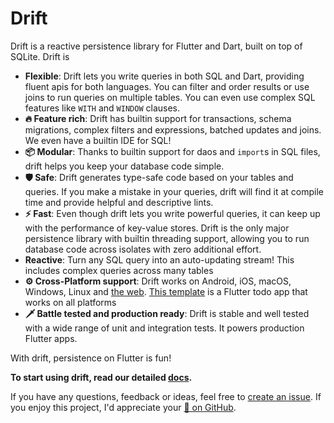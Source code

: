 # Drift

Drift is a reactive persistence library for Flutter and Dart, built on top of
SQLite.
Drift is

- __Flexible__: Drift lets you write queries in both SQL and Dart,
providing fluent apis for both languages. You can filter and order results
or use joins to run queries on multiple tables. You can even use complex
SQL features like `WITH` and `WINDOW` clauses.
- __🔥 Feature rich__: Drift has builtin support for transactions, schema
migrations, complex filters and expressions, batched updates and joins. We
even have a builtin IDE for SQL!
- __📦 Modular__: Thanks to builtin support for daos and `import`s in SQL files, drift helps you keep your database code simple.
- __🛡️ Safe__: Drift generates type-safe code based on your tables and queries. If you make a mistake in your queries, drift will find it at compile time and
provide helpful and descriptive lints.
- __⚡ Fast__: Even though drift lets you write powerful queries, it can keep
up with the performance of key-value stores. Drift is the only major persistence library with builtin threading support, allowing you to run database code across isolates with zero additional effort.
- __Reactive__: Turn any SQL query into an auto-updating stream! This includes complex queries across many tables
- __⚙️ Cross-Platform support__: Drift works on Android, iOS, macOS, Windows, Linux and [the web](https://drift.simonbinder.eu/web). [This template](https://github.com/simolus3/drift/tree/develop/examples/app) is a Flutter todo app that works on all platforms
- __🗡️ Battle tested and production ready__: Drift is stable and well tested with a wide range of unit and integration tests. It powers production Flutter apps.

With drift, persistence on Flutter is fun!

__To start using drift, read our detailed [docs](https://drift.simonbinder.eu/docs/getting-started/).__


If you have any questions, feedback or ideas, feel free to [create an
issue](https://github.com/simolus3/drift/issues/new). If you enjoy this
project, I'd appreciate your [🌟 on GitHub](https://github.com/simolus3/drift/).
